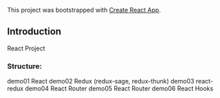This project was bootstrapped with [Create React App](https://github.com/facebook/create-react-app).

## Introduction

React Project

###  Structure:

demo01 React
demo02 Redux (redux-sage, redux-thunk)
demo03 react-redux
demo04 React Router
demo05 React Router
demo06 React Hooks




